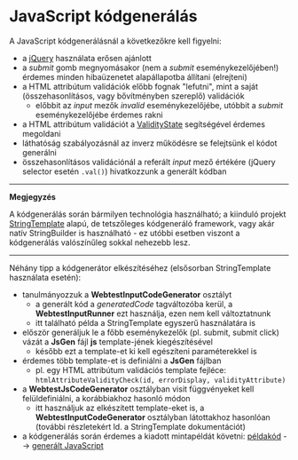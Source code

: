 # JavaScript kódgenerálás

A JavaScript kódgenerálásnál a következőkre kell figyelni:
- a [jQuery](https://jquery.com/) használata erősen ajánlott
- a *submit* gomb megnyomásakor (nem a *submit* eseménykezelőjében!) érdemes minden hibaüzenetet alapállapotba állítani (elrejteni)
- a HTML attribútum validációk előbb fognak "lefutni", mint a saját (összehasonlításos, vagy bővítményben szereplő) validációk
    - előbbit az *input* mezők *invalid* eseménykezelőjébe, utóbbit a *submit* eseménykezelőjébe érdemes rakni
- a HTML attribútum validációt a [ValidityState](https://developer.mozilla.org/en-US/docs/Web/API/ValidityState) segítségével érdemes megoldani
- láthatóság szabályozásnál az inverz működésre se felejtsünk el kódot generálni
- összehasonlításos validációnál a referált *input* mező értékére (jQuery selector esetén ```.val()```) hivatkozzunk a generált kódban

---
**Megjegyzés**

A kódgenerálás során bármilyen technológia használható; a kiinduló projekt [StringTemplate](https://www.stringtemplate.org/) alapú, de tetszőleges kódgeneráló framework, vagy akár natív StringBuilder is használható - ez utóbbi esetben viszont a kódgenerálás valószínűleg sokkal nehezebb lesz.

---

Néhány tipp a kódgenerátor elkészítéséhez (elsősorban StringTemplate használata esetén):
- tanulmányozzuk a **WebtestInputCodeGenerator** osztályt
    - a generált kód a *generatedCode* tagváltozóba kerül, a **WebtestInputRunner** ezt használja, ezen nem kell változtatnunk
    - itt található példa a StringTemplate egyszerű használatára is
- először generáljuk le a főbb eseménykezelők (pl. submit, submit click) vázát a **JsGen** fájl **js** template-jének kiegészítésével
    - később ezt a template-et ki kell egészíteni paraméterekkel is
- érdemes több template-et is definiálni a **JsGen** fájlban
    - pl. egy HTML attribútum validációs template fejléce: ```htmlAttributeValidityCheck(id, errorDisplay, validityAttribute)```
- a **WebtestJsCodeGenerator** osztályban visit függvényeket kell felüldefiniálni, a korábbiakhoz hasonló módon
    - itt használjuk az elkészített template-eket is, a **WebtestInputCodeGenerator** osztályban látottakhoz hasonlóan (további részletekért ld. a StringTemplate dokumentációt)
- a kódgenerálás során érdemes a kiadott mintapéldát követni: [példakód](https://github.com/MDSDLab/mdsd-2024-lab4-antlr/blob/main/src/examples/PersonForm.wtiv) --> [generált JavaScript](https://github.com/MDSDLab/mdsd-2024-lab4-antlr/blob/main/src/examples/generated/validation.js)